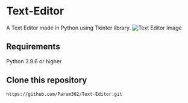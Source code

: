# Text-Editor
A Text Editor made in Python using Tkinter library.
![Text Editor Image](https://github.com/Param302/Text-Editor/blob/main/previews/text%20editor%20version%200.01.jpg)

## Requirements
Python 3.9.6 or higher

## Clone this repository
```
https://github.com/Param302/Text-Editor.git
```
